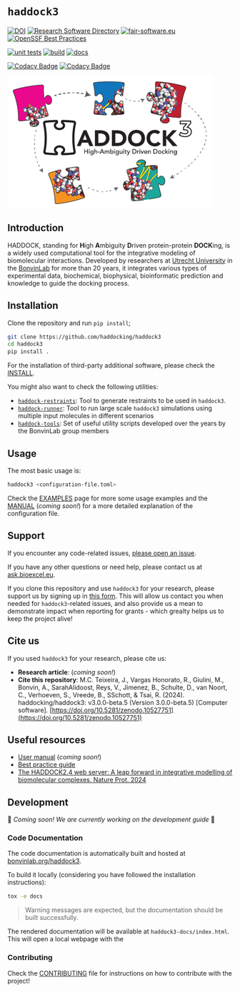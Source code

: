 # `haddock3`

<!-- <p align="center">

  <img src="docs/figs/HADDOCK3-logo.png" alt="haddock3-logo" style="vertical-align: middle;">
</p>
<src > -->

[![DOI](https://zenodo.org/badge/DOI/10.5281/zenodo.10527751.svg)](https://doi.org/10.5281/zenodo.10527751)
[![Research Software Directory](https://img.shields.io/badge/rsd-haddock3-00a3e3.svg)](https://research-software-directory.org/software/haddock3)
[![fair-software.eu](https://img.shields.io/badge/fair--software.eu-%E2%97%8F%20%20%E2%97%8F%20%20%E2%97%8F%20%20%E2%97%8F%20%20%E2%97%8F-green)](https://fair-software.eu)
[![OpenSSF Best Practices](https://www.bestpractices.dev/projects/8844/badge)](https://www.bestpractices.dev/projects/8844)

[![unit tests](https://github.com/haddocking/haddock3/workflows/tests/badge.svg?branch=main)](https://github.com/haddocking/haddock3/actions?workflow=tests)
[![build](https://github.com/haddocking/haddock3/workflows/build/badge.svg?branch=main)](https://github.com/haddocking/haddock3/actions?workflow=build)
[![docs](https://github.com/haddocking/haddock3/workflows/pages/badge.svg?branch=main)](https://github.com/haddocking/haddock3/actions?workflow=pages)

[![Codacy Badge](https://app.codacy.com/project/badge/Grade/e11e7f45400f4e8589cdf5941f95233a)](https://app.codacy.com/gh/haddocking/haddock3/dashboard?utm_source=gh&utm_medium=referral&utm_content=&utm_campaign=Badge_grade)
[![Codacy Badge](https://app.codacy.com/project/badge/Coverage/e11e7f45400f4e8589cdf5941f95233a)](https://app.codacy.com/gh/haddocking/haddock3/dashboard?utm_source=gh&utm_medium=referral&utm_content=&utm_campaign=Badge_coverage)

![haddock3-logo](docs/figs/HADDOCK3-logo.png)

## Introduction

HADDOCK, standing for **H**igh **A**mbiguity **D**riven protein-protein **DOCK**ing, is a widely used computational tool for the integrative modeling of biomolecular interactions. Developed by researchers at [Utrecht University](https://uu.nl) in the [BonvinLab](https://bonvinlab.org) for more than 20 years, it integrates various types of experimental data, biochemical, biophysical, bioinformatic prediction and knowledge to guide the docking process.

## Installation

Clone the repository and run `pip install`;

```bash
git clone https://github.com/haddocking/haddock3
cd haddock3
pip install .
```

For the installation of third-party additional software, please check the [INSTALL](docs/INSTALL.md).

You might also want to check the following utilities:

- [`haddock-restraints`](https://github.com/haddocking/haddock-restraints): Tool to generate restraints to be used in `haddock3`.
- [`haddock-runner`](https://github.com/haddocking/haddock-runner): Tool to run large scale `haddock3` simulations using multiple input molecules in different scenarios
- [`haddock-tools`](https://github.com/haddocking/haddock-tools): Set of useful utility scripts developed over the years by the BonvinLab group members

## Usage

The most basic usage is:

```bash
haddock3 <configuration-file.toml>
```

Check the [EXAMPLES](examples/README.md) page for more some usage examples and the [MANUAL]() (_coming soon!_) for a more detailed explanation of the configuration file.

## Support

If you encounter any code-related issues, [please open an issue](https://github.com/haddocking/haddock3/issues/new/choose).

If you have any other questions or need help, please contact us at [ask.bioexcel.eu](https://ask.bioexcel.eu/).

If you clone this repository and use `haddock3` for your research, please support us by signing up in [this form](https://forms.gle/LCUHiYHh1hE9rd8L6). This will allow us contact you when needed for `haddock3`-related issues, and also provide us a mean to demonstrate impact when reporting for grants - which grealty helps us to keep the project alive!

## Cite us

If you used `haddock3` for your research, please cite us:

- **Research article**: (_coming soon!_)
- **Cite this repository**: M.C. Teixeira, J., Vargas Honorato, R., Giulini, M., Bonvin, A., SarahAlidoost, Reys, V., Jimenez, B., Schulte, D., van Noort, C., Verhoeven, S., Vreede, B., SSchott, & Tsai, R. (2024). haddocking/haddock3: v3.0.0-beta.5 (Version 3.0.0-beta.5) [Computer software]. [https://doi.org/10.5281/zenodo.10527751](https://doi.org/10.5281/zenodo.10527751)

## Useful resources

- [User manual]() (_coming soon!_)
- [Best practice guide](https://www.bonvinlab.org/software/bpg/)
- [The HADDOCK2.4 web server: A leap forward in integrative modelling of biomolecular complexes. Nature Prot. 2024](https://www.nature.com/articles/s41596-024-01011-0)

## Development

🚧 _Coming soon! We are currently working on the development guide_ 🚧

### Code Documentation

The code documentation is automatically built and hosted at [bonvinlab.org/haddock3](https://www.bonvinlab.org/haddock3/).

To build it locally (considering you have followed the installation instructions):

```bash
tox -e docs
```

> Warning messages are expected, but the documentation should be built successfully.

The rendered documentation will be available at `haddock3-docs/index.html`. This will open a local webpage with the

### Contributing

Check the [CONTRIBUTING](CONTRIBUTING.md) file for instructions on how to contribute with the project!

<!-- ---

Happy HADDOCking!

<img src="https://www.bonvinlab.org/images/bio-haddock.png" alt="haddock" width="50px"> -->
